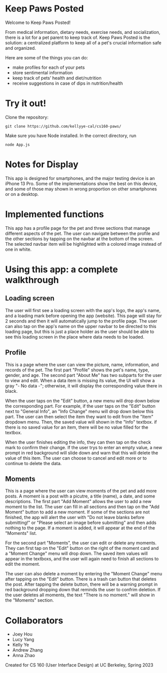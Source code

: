 # Keep Paws Posted

Welcome to Keep Paws Posted!

From medical information, dietary needs, exercise needs, and socialization, there is a lot for a pet parent to keep track of.
Keep Paws Posted is the solution: a centralized platform to keep all of a pet's crucial information safe and organized.

Here are some of the things you can do:

 - make profiles for each of your pets
 - store sentimental information
 - keep track of pets’ health and diet/nutrition
 - receive suggestions in case of dips in nutrition/health

# Try it out!

Clone the repository:
```
git clone https://github.com/kellyye-cal/cs160-paws/
```
Make sure you have Node installed. In the correct directory, run
```
node App.js
 ```
 
# Notes for Display

This app is designed for smartphones, and the major testing device is an iPhone 13 Pro. Some of the implementations show the best on this device, and some of those may shown in wrong proportion on other smartphones or on a desktop. 

# Implemented functions

This app has a profile page for the pet and three sections that manage different aspects of the pet. The user can navigate between the profile and the other sections by tapping on the navbar at the bottom of the screen. The selected navbar item will be highlighted with a colored image instead of one in white.

# Using this app: a complete walkthrough

## Loading screen

The user will first see a loading screen with the app's logo, the app's name, and a loading mark before opening the app (website). This page will stay for 2 seconds and then it will automatically jump to the profile page. The user can also tap on the app's name on the upper navbar to be directed to this loading page, but this is just a place holder as the user should be able to see this loading screen in the place where data needs to be loaded.

## Profile

This is a page where the user can view the picture, name, information, and records of the pet. The first part "Profile" shows the pet's name, type, gender, and age. The second part "About Me" has two subparts for the user to view and edit. When a data item is missing its value, the UI will show a gray "- No data -"; otherwise, it will display the corresponding value there in black.

When the user taps on the "Edit" button, a new menu will drop down below the corresponding part. For example, if the user taps on the "Edit" button next to "General Info", an "Info Change" menu will drop down below this part. The user can then select the item they want to edit from the "Item" dropdown menu. Then, the saved value will shown in the "Info" textbox. if there is no saved value for an item, there will be no value filled for the textbox.

When the user finishes editing the info, they can then tap on the check mark to confirm their change. If the user trys to enter an empty value, a new prompt in red background will slide down and warn that this will delete the value of this item. The user can choose to cancel and edit more or to continue to delete the data.

## Moments

This is a page where the user can view moments of the pet and add more posts. A moment is a post with a picutre, a title (name), a date, and some descriptions. The first part "Add Moment" allows the user to add a new moment to the list. The user can fill in all sections and then tap on the "Add Moment" button to add a new moment. If some of the sections are not finished, the app will alert the user with "Do not leave blanks before submitting!" or "Please select an image before submitting" and then adds nothing to the page. If a moment is added, it will appear at the end of the "Moments" list.

For the second part "Moments", the user can edit or delete any moments. They can first tap on the "Edit" button on the right of the moment card and a "Moment Change" menu will drop down. The saved item values will appear in the textboxs, and the user will again need to finish all sections to edit the moment.

The user can also delete a moment by entering the "Moment Change" menu after tapping on the "Edit" button. There is a trash can button that deletes the post. After tapping the delete button, there will be a warning prompt in red background dropping down that reminds the user to confrim deletion. If the user deletes all moments, the text "There is no moment." will show in the "Moments" section.

 
# Collaborators
 
- Joey Hou
- Lucy Yang
- Kelly Ye
- Andrew Zhang
- Anna Zhao

Created for CS 160 (User Interface Design) at UC Berkeley, Spring 2023
